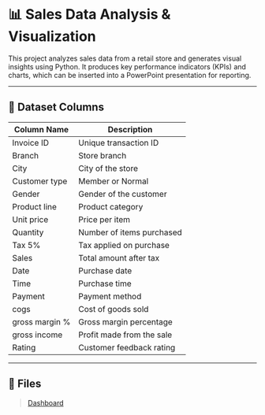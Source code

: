 # 📊 Sales Data Analysis & Visualization

This project analyzes sales data from a retail store and generates visual insights using Python. It produces key performance indicators (KPIs) and charts, which can be inserted into a PowerPoint presentation for reporting.

---

## 📁 Dataset Columns

| Column Name         | Description                          |
|---------------------|--------------------------------------|
| Invoice ID          | Unique transaction ID                |
| Branch              | Store branch                         |
| City                | City of the store                    |
| Customer type       | Member or Normal                     |
| Gender              | Gender of the customer               |
| Product line        | Product category                     |
| Unit price          | Price per item                       |
| Quantity            | Number of items purchased            |
| Tax 5%              | Tax applied on purchase              |
| Sales               | Total amount after tax               |
| Date                | Purchase date                        |
| Time                | Purchase time                        |
| Payment             | Payment method                       |
| cogs                | Cost of goods sold                   |
| gross margin %      | Gross margin percentage              |
| gross income        | Profit made from the sale            |
| Rating              | Customer feedback rating             |

---

## 🔧 Files

> [Dashboard](task4_dashboard.pdf)
